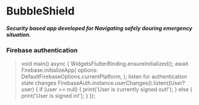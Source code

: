 # BubbleShield 

##### Security based app developed for Navigating safely douring emergency situation. 

### Firebase authentication 

> void main() async {
>  WidgetsFlutterBinding.ensureInitialized();
>  await Firebase.initializeApp(
>    options: DefaultFirebaseOptions.currentPlatform,
>  );
> listen for authentication state changes
>  FirebaseAuth.instance.userChanges().listen((User? user) {
>  if (user == null) {
>  print('User is currently signed out!');
>  } else {
>    print('User is signed in!');
>  }
>  });
